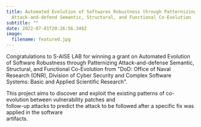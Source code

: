 ```yaml
---
title: Automated Evolution of Softwares Robustness through Patternizing
  Attack-and-defend Semantic, Structural, and Functional Co-Evolution
subtitle: ""
date: 2022-07-01T20:26:56.348Z
image:
  filename: featured.jpg
---
```

Congratulations to S-AISE LAB for winning a grant on Automated Evolution of Software Robustness through Patternizing Attack-and-defense Semantic, Structural, and Functional Co-Evolution from "DoD: Office of Naval Research (ONR), Division of Cyber Security and Complex Software Systems: Basic and Applied Scientific Research". 

<!--more-->

T﻿his project aims to discover and exploit the existing patterns of co-evolution between vulnerability patches and\
follow-up attacks to predict the attack to be followed after a specific fix was applied in the software\
artifacts.